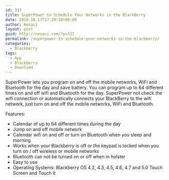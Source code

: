 ```yaml
---
id: 337
title: SuperPower to Schedule Your Networks in the BlackBerry
date: 2010-10-17T17:20:38+00:00
author: Nesaci
layout: post
guid: http://nesaci.com/?p=337
permalink: /superpower-to-schedule-your-networks-in-the-blackberry/
categories:
  - Blackberry
tags:
  - App
  - Blackberry
  - Download
---
```

SuperPower lets you program on and off the mobile networks, WiFi and Bluetooth for the day and save battery. You can program up to 64 different times on and off wifi and Bluetooth for the day. SuperPower not check the wifi connection or automatically connects your BlackBerry to the wifi network, just turn on and off the mobile networks, WiFi and Bluetooth.

Features:

  * Calendar of up to 64 different times during the day
  * Jump on and off mobile network
  * Calendar wifi on and off or turn on Bluetooth when you sleep and morning
  * Works when your Blackberry is off or the keypad is locked when you turn on / off wireless or mobile networks
  * Bluetooth can not be turned on or off when in holster
  * Easy to use
  * Operating Systems: Blackberry OS 4.2, 4.3, 4.5, 4.6, 4.7 and 5.0 Touch Screen and Touch It